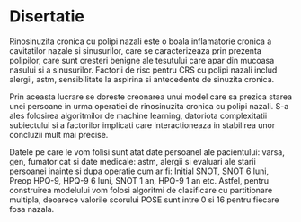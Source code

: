 # Disertatie
Rinosinuzita cronica cu polipi nazali este o boala inflamatorie cronica a cavitatilor nazale si sinusurilor, care se caracterizeaza prin prezenta polipilor, care sunt cresteri benigne ale tesutului care apar din mucoasa nasului si a sinusurilor. 
Factorii de risc pentru CRS cu polipi nazali includ alergii, astm, sensibilitate la aspirina si antecedente de sinuzita cronica. 

Prin aceasta lucrare se doreste creonarea unui model care sa prezica starea unei persoane in urma operatiei de rinosinuzita cronica cu polipi nazali. S-a ales folosirea algoritmilor de machine learning, datoriota complexitatii subiectului si a factorilor implicati care interactioneaza in stabilirea unor concluzii mult mai precise.

Datele pe care le vom folisi sunt atat date persoanel ale pacientului: varsa, gen, fumator cat si date medicale: astm, alergii si evaluari ale starii persoanei inainte si dupa operatie cum ar fi: Initial SNOT, SNOT 6 luni, Preop HPQ-9, HPQ-9 6 luni, SNOT 1 an, HPQ-9 1 an etc. 
Astfel, pentru construirea modelului vom folosi algoritmi de clasificare cu partitionare multipla, deoarece valorile scorului POSE sunt intre 0 si 16 pentru fiecare fosa nazala. 
